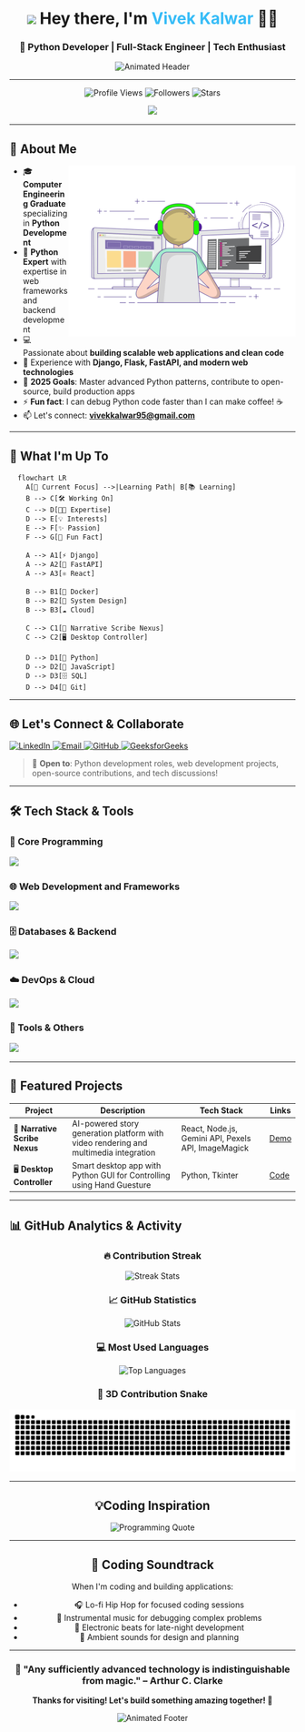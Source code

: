 <h1 align="center">
  <img src="https://media.giphy.com/media/hvRJCLFzcasrR4ia7z/giphy.gif" width="35"> 
  Hey there, I'm <span style="color:#36BCF7;">Vivek Kalwar</span> 👨‍💻
</h1>

<!-- Updated tagline to focus on Python development instead of AI research -->
<h3 align="center">🐍 Python Developer | Full-Stack Engineer | Tech Enthusiast</h3>

<!-- Added animated background with theme support -->
<div align="center">
  <picture>
    <source media="(prefers-color-scheme: dark)" srcset="https://capsule-render.vercel.app/api?type=waving&color=0:667eea,100:764ba2&height=200&section=header&text=Welcome%20to%20My%20World&fontSize=40&fontColor=ffffff&animation=fadeIn">
    <source media="(prefers-color-scheme: light)" srcset="https://capsule-render.vercel.app/api?type=waving&color=0:a8edea,100:fed6e3&height=200&section=header&text=Welcome%20to%20My%20World&fontSize=40&fontColor=000000&animation=fadeIn">
    <img alt="Animated Header" src="https://capsule-render.vercel.app/api?type=waving&color=0:667eea,100:764ba2&height=200&section=header&text=Welcome%20to%20My%20World&fontSize=40&fontColor=ffffff&animation=fadeIn">
  </picture>
</div>

---

<p align="center">
  <img src="https://komarev.com/ghpvc/?username=viivveekk&label=Profile%20Views&color=0e75b6&style=flat" alt="Profile Views" />
  <img src="https://img.shields.io/github/followers/viivveekk?label=Followers&style=flat" alt="Followers"/>
  <img src="https://img.shields.io/github/stars/viivveekk?label=Stars&style=flat" alt="Stars"/>
</p>

<!-- Updated typing animation to focus on Python and web development -->
<p align="center">
  <img src="https://readme-typing-svg.herokuapp.com?font=Fira+Code&color=36BCF7&size=22&center=true&vCenter=true&width=700&lines=Python+Developer+%7C+Problem+Solver;Full-Stack+Web+Development;Building+Scalable+Applications;Clean+Code+%7C+Best+Practices;Always+Learning%2C+Always+Growing">
</p>

---

## 🎯 About Me

<!-- Replaced broken AI coding GIF with working Python coding animation -->
<img align="right" alt="Python Coding" width="400" src="https://raw.githubusercontent.com/devSouvik/devSouvik/master/gif3.gif">

<!-- Updated description to focus on Python development instead of AI research -->
- 🎓 **Computer Engineering Graduate** specializing in **Python Development**
- 🐍 **Python Expert** with expertise in web frameworks and backend development
- 💻 Passionate about **building scalable web applications and clean code**
- 🚀 Experience with **Django, Flask, FastAPI, and modern web technologies**
- 🔧 **2025 Goals**: Master advanced Python patterns, contribute to open-source, build production apps
- ⚡ **Fun fact**: I can debug Python code faster than I can make coffee! ☕
- 📫 Let's connect: **vivekkalwar95@gmail.com**

---

## 🌟 What I'm Up To  

```mermaid
  flowchart LR
    A[🚀 Current Focus] -->|Learning Path| B[📚 Learning]
    B --> C[🛠️ Working On]
    C --> D[🧑‍💻 Expertise]
    D --> E[💡 Interests]
    E --> F[✨ Passion]
    F --> G[🐍 Fun Fact]

    A --> A1[⚡ Django]
    A --> A2[🚀 FastAPI]
    A --> A3[⚛️ React]

    B --> B1[🐳 Docker]
    B --> B2[🧩 System Design]
    B --> B3[☁️ Cloud]

    C --> C1[📖 Narrative Scribe Nexus]
    C --> C2[🖥️ Desktop Controller]

    D --> D1[🐍 Python]
    D --> D2[📜 JavaScript]
    D --> D3[🗄️ SQL]
    D --> D4[🔧 Git]

```
---

## 🌐 Let's Connect & Collaborate

<p align="left">
  <a href="https://linkedin.com/in/vivek-kalwar" target="_blank">
    <img src="https://img.shields.io/badge/LinkedIn-0A66C2?style=for-the-badge&logo=linkedin&logoColor=white" alt="LinkedIn"/>
  </a>
  <a href="mailto:vivekkalwar95@gmail.com" target="_blank">
    <img src="https://img.shields.io/badge/Email-D14836?style=for-the-badge&logo=gmail&logoColor=white" alt="Email"/>
  </a>
  <a href="https://github.com/viivveekk" target="_blank">
    <img src="https://img.shields.io/badge/GitHub-181717?style=for-the-badge&logo=github&logoColor=white" alt="GitHub"/>
  </a>
  <a href="https://www.geeksforgeeks.org/user/vivekkaw78l/" target="_blank">
  <img src="https://img.shields.io/badge/GeeksforGeeks-0F9D58?style=for-the-badge&logo=geeksforgeeks&logoColor=white" alt="GeeksforGeeks"/>
</a>

> 💬 **Open to**: Python development roles, web development projects, open-source contributions, and tech discussions!

---

## 🛠️ Tech Stack & Tools


<!-- Reorganized to prioritize Python and web development -->
### 🐍 Core Programming
<p align="left">
  <img src="https://skillicons.dev/icons?i=python,js,typescript,java" />
</p>

### 🌐 Web Development and Frameworks
<p align="left">
  <img src="https://skillicons.dev/icons?i=django,flask,fastapi,react,nextjs,html,css,tailwind" />
</p>

### 🗄️ Databases & Backend
<p align="left">
  <img src="https://skillicons.dev/icons?i=postgresql,mysql,mongodb,redis,sqlite" />
</p>

### ☁️ DevOps & Cloud
<p align="left">
  <img src="https://skillicons.dev/icons?i=docker,kubernetes,aws,gcp,linux,nginx" />
</p>

### 🔧 Tools & Others
<p align="left">
  <img src="https://skillicons.dev/icons?i=git,github,vscode,postman,figma" />
</p>

---

## 🚀 Featured Projects
<!-- Updated projects to showcase Narrative Scribe Nexus and Desktop Controller -->
<div align="center">

| Project | Description | Tech Stack | Links |
|---------|-------------|------------|-------|
| 📖 **Narrative Scribe Nexus** | AI-powered story generation platform with video rendering and multimedia integration | React, Node.js, Gemini API, Pexels API, ImageMagick | [Demo](https://narrativescribenexus.vercel.app/)|
| 🖥️ **Desktop Controller** | Smart desktop app with Python GUI for Controlling using Hand Guesture | Python, Tkinter | [Code](https://github.com/Viivveekk/Desktop-Controller) |

</div>

---

## 📊 GitHub Analytics & Activity

<!-- Added 3D contribution graph and enhanced visual elements -->
<div align="center">
  

### 🔥 Contribution Streak
<img src="https://github-readme-streak-stats.herokuapp.com/?user=viivveekk&theme=radical&hide_border=true" alt="Streak Stats" />

### 📈 GitHub Statistics
<img src="https://github-readme-stats.vercel.app/api?username=viivveekk&show_icons=true&theme=radical&count_private=true&hide_border=true" alt="GitHub Stats" />

### 💻 Most Used Languages
<img src="https://github-readme-stats.vercel.app/api/top-langs/?username=viivveekk&layout=compact&theme=radical&hide_border=true" alt="Top Languages" />

### 🐍 3D Contribution Snake
<picture>
  <source media="(prefers-color-scheme: dark)" srcset="https://raw.githubusercontent.com/platane/snk/output/github-contribution-grid-snake-dark.svg">
  <source media="(prefers-color-scheme: light)" srcset="https://raw.githubusercontent.com/platane/snk/output/github-contribution-grid-snake.svg">
  <img alt="GitHub Contribution Snake" src="https://raw.githubusercontent.com/platane/snk/output/github-contribution-grid-snake.svg">
</picture>

---

## 💡Coding Inspiration

<div align="center">
  <img src="https://quotes-github-readme.vercel.app/api?type=horizontal&theme=radical" alt="Programming Quote"/>
</div>

---

## 🎵 Coding Soundtrack

<!-- Updated coding playlist for development -->
When I'm coding and building applications:
- 🎧 Lo-fi Hip Hop for focused coding sessions
- 🎼 Instrumental music for debugging complex problems
- 🎹 Electronic beats for late-night development
- 🎵 Ambient sounds for design and planning

---

<!-- Added matrix rain effect animation -->
<div align="center">
  
### 🌟 "Any sufficiently advanced technology is indistinguishable from magic." – Arthur C. Clarke

**Thanks for visiting! Let's build something amazing together! 🚀**

<!-- Enhanced footer with better theme support -->
<picture>
  <source media="(prefers-color-scheme: dark)" srcset="https://capsule-render.vercel.app/api?type=waving&color=0:667eea,100:764ba2&height=120&section=footer&animation=twinkling">
  <source media="(prefers-color-scheme: light)" srcset="https://capsule-render.vercel.app/api?type=waving&color=0:a8edea,100:fed6e3&height=120&section=footer&animation=twinkling">
  <img alt="Animated Footer" src="https://capsule-render.vercel.app/api?type=waving&color=0:667eea,100:764ba2&height=120&section=footer&animation=twinkling">
</picture>

</div>
